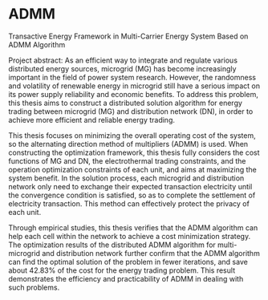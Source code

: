 # ADMM
Transactive Energy Framework in Multi-Carrier Energy System Based on ADMM Algorithm

Project abstract:
As an efficient way to integrate and regulate various distributed energy sources, microgrid (MG) has become increasingly important in the field of power system research. However, the randomness and volatility of renewable energy in microgrid still have a serious impact on its power supply reliability and economic benefits. To address this problem, this thesis aims to construct a distributed solution algorithm for energy trading between microgrid (MG) and distribution network (DN), in order to achieve more efficient and reliable energy trading.

This thesis focuses on minimizing the overall operating cost of the system, so the alternating direction method of multipliers (ADMM) is used. When constructing the optimization framework, this thesis fully considers the cost functions of MG and DN, the electrothermal trading constraints, and the operation optimization constraints of each unit, and aims at maximizing the system benefit. In the solution process, each microgrid and distribution network only need to exchange their expected transaction electricity until the convergence condition is satisfied, so as to complete the settlement of electricity transaction. This method can effectively protect the privacy of each unit.

Through empirical studies, this thesis verifies that the ADMM algorithm can help each cell within the network to achieve a cost minimization strategy. The optimization results of the distributed ADMM algorithm for multi-microgrid and distribution network further confirm that the ADMM algorithm can find the optimal solution of the problem in fewer iterations, and save about 42.83% of the cost for the energy trading problem. This result demonstrates the efficiency and practicability of ADMM in dealing with such problems.
